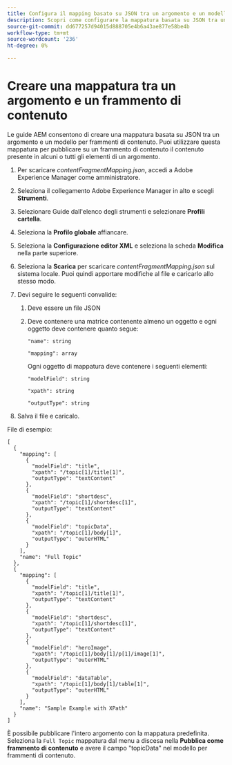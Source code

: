 ```yaml
---
title: Configura il mapping basato su JSON tra un argomento e un modello per frammenti di contenuto.
description: Scopri come configurare la mappatura basata su JSON tra un argomento e un modello per frammenti di contenuto.
source-git-commit: dd677257d94015d888705e4b6a43ae877e58be4b
workflow-type: tm+mt
source-wordcount: '236'
ht-degree: 0%

---
```



# Creare una mappatura tra un argomento e un frammento di contenuto

Le guide AEM consentono di creare una mappatura basata su JSON tra un argomento e un modello per frammenti di contenuto. Puoi utilizzare questa mappatura per pubblicare su un frammento di contenuto il contenuto presente in alcuni o tutti gli elementi di un argomento.

1. Per scaricare *contentFragmentMapping.json*, accedi a Adobe Experience Manager come amministratore.
1. Seleziona il collegamento Adobe Experience Manager in alto e scegli **Strumenti**.
1. Selezionare Guide dall&#39;elenco degli strumenti e selezionare **Profili cartella**.
1. Seleziona la **Profilo globale** affiancare.
1. Seleziona la **Configurazione editor XML** e seleziona la scheda **Modifica** nella parte superiore.
1. Seleziona la **Scarica** per scaricare *contentFragmentMapping.json*  sul sistema locale. Puoi quindi apportare modifiche al file e caricarlo allo stesso modo.

1. Devi seguire le seguenti convalide:

   1. Deve essere un file JSON
   2. Deve contenere una matrice contenente almeno un oggetto e ogni oggetto deve contenere quanto segue:


      `"name": string `

      `"mapping": array`

      Ogni oggetto di mappatura deve contenere i seguenti elementi:

      `"modelField": string`

      `"xpath": string`

      `"outputType": string`
1. Salva il file e caricalo.

File di esempio:

```
[
  {
    "mapping": [
      {
        "modelField": "title",
        "xpath": "/topic[1]/title[1]",
        "outputType": "textContent"
      },
      {
        "modelField": "shortdesc",
        "xpath": "/topic[1]/shortdesc[1]",
        "outputType": "textContent"
      },
      {
        "modelField": "topicData",
        "xpath": "/topic[1]/body[1]",
        "outputType": "outerHTML"
      }
    ],
    "name": "Full Topic"
  },
  {
    "mapping": [
      {
        "modelField": "title",
        "xpath": "/topic[1]/title[1]",
        "outputType": "textContent"
      },
      {
        "modelField": "shortdesc",
        "xpath": "/topic[1]/shortdesc[1]",
        "outputType": "textContent"
      },
      {
        "modelField": "heroImage",
        "xpath": "/topic[1]/body[1]/p[1]/image[1]",
        "outputType": "outerHTML"
      },
      {
        "modelField": "dataTable",
        "xpath": "/topic[1]/body[1]/table[1]",
        "outputType": "outerHTML"
      }
    ],
    "name": "Sample Example with XPath"
  }
]
```

È possibile pubblicare l&#39;intero argomento con la mappatura predefinita. Seleziona la `Full Topic` mappatura dal menu a discesa nella **Pubblica come frammento di contenuto** e avere il campo &quot;topicData&quot; nel modello per frammenti di contenuto.